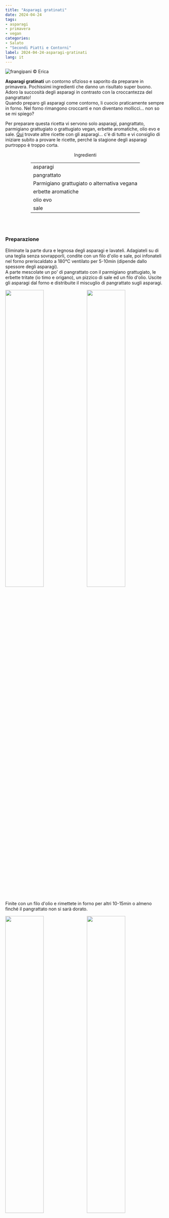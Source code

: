 ```yaml
---
title: "Asparagi gratinati"
date: 2024-04-24
tags: 
- asparagi
- primavera
- vegan
categories:
- Salato
- "Secondi Piatti e Contorni"
label: 2024-04-24-asparagi-gratinati
lang: it 
---
```

![](../2024-04-24-asparagi-gratinati/header.jpeg "frangipani © Erica")

**Asparagi gratinati** un contorno sfizioso e saporito da preparare in primavera. Pochissimi ingredienti che danno un risultato super buono. Adoro la succosità degli asparagi in contrasto con la croccantezza del pangrattato!
<br />
Quando preparo gli asparagi come contorno, li cuocio praticamente sempre in forno. Nel forno rimangono croccanti e non diventano mollicci... non so se mi spiego?

Per preparare questa ricetta vi servono solo asparagi, pangrattato, parmigiano grattugiato o grattugiato vegan, erbette aromatiche, olio evo e sale. <a href="/tags/asparagi/">Qui</a> trovate altre ricette con gli asparagi... c'è di tutto e vi consiglio di iniziare subito a provare le ricette, perché la stagione degli asparagi purtroppo è troppo corta.

<div id="wrapper" style="text-align: center">
  <div id="yourdiv" style="display: inline-block;">
    <div class="ingredients" itemscope itemtype="http://schema.org/Recipe">
      <span itemprop="name" style="display:none;">Asparagi gratinati</span>
      <span itemprop="recipeCategory" style="display:none;">Salato</span>
      <img itemprop="image" style="display:none;" class="ignore-gallery-item" src="../2024-04-24-asparagi-gratinati/header.jpeg"/>
      <span itemprop="author" style="display:none;">Erica Raiano</span>
      <span itemprop="description" style="display:none;">Asparagi gratinati, un contorno sfizioso e saporito da preparare in primavera. Pochissimi ingredienti che danno un risultato super buono.</span>
      <div class="ingredients-title">Ingredienti</div>
      <table>
        <tbody>
          <tr itemprop="recipeIngredient">
            <td>asparagi</td>
          </tr>
          <tr itemprop="recipeIngredient">
            <td>pangrattato</td>
          </tr> 
          <tr itemprop="recipeIngredient">
            <td>Parmigiano grattugiato o alternativa vegana</td>
          </tr>  
          <tr itemprop="recipeIngredient">
            <td>erbette aromatiche</td>
          </tr>
          <tr itemprop="recipeIngredient">
            <td>olio evo</td>
          </tr>
          <tr itemprop="recipeIngredient">
            <td>sale</td>
          </tr>
        </tbody>
      </table>
      <br></br>
    </div>
  </div>
</div>


<h3>
  <font color="grey">
    <i class="fa-solid fa-gears"></i>
  </font> Preparazione
</h3>

Eliminate la parte dura e legnosa degli asparagi e lavateli. Adagiateli su di una teglia senza sovrapporli, condite con un filo d'olio e sale, poi infonateli nel forno preriscaldato a 180°C ventilato per 5-10min (dipende dallo spessore degli asparagi).
<br />
A parte mescolate un po' di pangrattato con il parmigiano grattugiato, le erbette tritate (io timo e origano), un pizzico di sale ed un filo d'olio. Uscite gli asparagi dal forno e distribuite il miscuglio di pangrattato sugli asparagi. 
<p>
  <div style="width: 100%; margin-bottom: 0">
    <img style="float: left; width: 49%; margin-right: 1%" src="../2024-04-24-asparagi-gratinati/asparagi.jpeg" alt="" title="frangipani © Erica" />
    <img style="float: left; width: 49%; margin-left: 1%" src="../2024-04-24-asparagi-gratinati/teglia.jpeg" alt="" title="frangipani © Erica" />
    <div style="clear: both;"></div>
  </div>
</p>

Finite con un filo d'olio e rimettete in forno per altri 10-15min o almeno finché il pangrattato non si sarà dorato.
<p>
  <div style="width: 100%; margin-bottom: 0">
    <img style="float: left; width: 49%; margin-right: 1%" src="../2024-04-24-asparagi-gratinati/risultato1.jpeg" alt="" title="frangipani © Erica" />
    <img style="float: left; width: 49%; margin-left: 1%" src="../2024-04-24-asparagi-gratinati/risultato2.jpeg" alt="" title="frangipani © Erica" />
    <div style="clear: both;"></div>
  </div>
</p>

<p>
  <div style="width: 100%; margin-bottom: 0">
    <img style="float: left; width: 49%; margin-right: 1%" src="../2024-04-24-asparagi-gratinati/risultato3.jpeg" alt="" title="frangipani © Erica" />
    <img style="float: left; width: 49%; margin-left: 1%" src="../2024-04-24-asparagi-gratinati/risultato4.jpeg" alt="" title="frangipani © Erica" />
    <div style="clear: both;"></div>
  </div>
</p>

<p>
  <div style="width: 100%; margin-bottom: 0">
    <img style="float: left; width: 49%; margin-right: 1%" src="../2024-04-24-asparagi-gratinati/risultato5.jpeg" alt="" title="frangipani © Erica" />
    <img style="float: left; width: 49%; margin-left: 1%" src="../2024-04-24-asparagi-gratinati/risultato6.jpeg" alt="" title="frangipani © Erica" />
    <div style="clear: both;"></div>
  </div>
</p>

![](../2024-04-24-asparagi-gratinati/risultato7.jpeg "frangipani © Erica")

<h4>Buon appetito
  <font color="red">
    <i class="fa-regular fa-face-smile"></i>
  </font>
</h4>